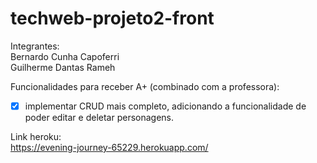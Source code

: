 # techweb-projeto2-front  

Integrantes:    
Bernardo Cunha Capoferri  
Guilherme Dantas Rameh  

Funcionalidades para receber A+ (combinado com a professora):  
- [x] implementar CRUD mais completo, adicionando a funcionalidade de poder editar e deletar personagens.  

Link heroku:  
https://evening-journey-65229.herokuapp.com/